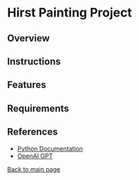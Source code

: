 # Hirst Painting Project

## Overview


## Instructions


## Features


## Requirements


## References
- [Python Documentation](https://docs.python.org/3/)
- [OpenAI GPT](https://www.openai.com/)

[Back to main page](https://github.com/ErkanHatipoglu/100-days-of-code)


